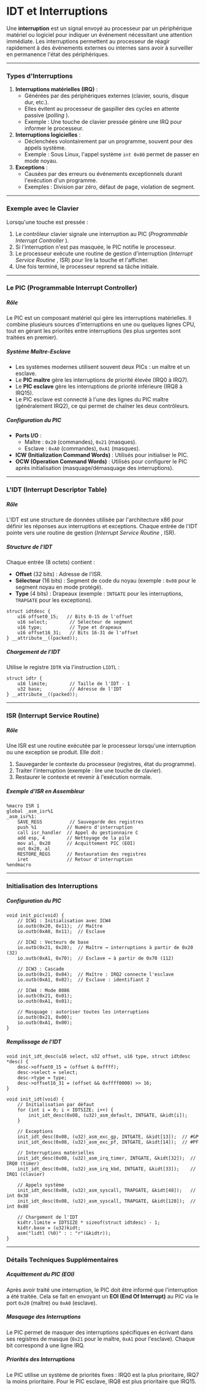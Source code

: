 # **IDT et Interruptions**

Une **interruption** est un signal envoyé au processeur par un périphérique matériel ou logiciel pour indiquer un événement nécessitant une attention immédiate. Les interruptions permettent au processeur de réagir rapidement à des événements externes ou internes sans avoir à surveiller en permanence l'état des périphériques.

---

### **Types d'Interruptions**

1. **Interruptions matérielles (IRQ)** :
   * Générées par des périphériques externes (clavier, souris, disque dur, etc.).
   * Elles évitent au processeur de gaspiller des cycles en attente passive (*polling* ).
   * Exemple : Une touche de clavier pressée génère une IRQ pour informer le processeur.
2. **Interruptions logicielles** :
   * Déclenchées volontairement par un programme, souvent pour des appels système.
   * Exemple : Sous Linux, l'appel système `int 0x80` permet de passer en mode noyau.
3. **Exceptions** :
   * Causées par des erreurs ou événements exceptionnels durant l'exécution d'un programme.
   * Exemples : Division par zéro, défaut de page, violation de segment.

---

### **Exemple avec le Clavier**

Lorsqu'une touche est pressée :

1. Le contrôleur clavier signale une interruption au PIC (*Programmable Interrupt Controller* ).
2. Si l'interruption n'est pas masquée, le PIC notifie le processeur.
3. Le processeur exécute une routine de gestion d'interruption (*Interrupt Service Routine* , ISR) pour lire la touche et l'afficher.
4. Une fois terminé, le processeur reprend sa tâche initiale.

---

### **Le PIC (Programmable Interrupt Controller)**

##### **Rôle**

Le PIC est un composant matériel qui gère les interruptions matérielles. Il combine plusieurs sources d'interruptions en une ou quelques lignes CPU, tout en gérant les priorités entre interruptions (les plus urgentes sont traitées en premier).

##### **Système Maître-Esclave**

* Les systèmes modernes utilisent souvent deux PICs : un maître et un esclave.
* Le **PIC maître** gère les interruptions de priorité élevée (IRQ0 à IRQ7).
* Le **PIC esclave** gère les interruptions de priorité inférieure (IRQ8 à IRQ15).
* Le PIC esclave est connecté à l'une des lignes du PIC maître (généralement IRQ2), ce qui permet de chaîner les deux contrôleurs.

##### **Configuration du PIC**

* **Ports I/O** :
  * Maître : `0x20` (commandes), `0x21` (masques).
  * Esclave : `0xA0` (commandes), `0xA1` (masques).
* **ICW (Initialization Command Words)** :
  Utilisés pour initialiser le PIC.
* **OCW (Operation Command Words)** :
  Utilisés pour configurer le PIC après initialisation (masquage/démasquage des interruptions).

---

### **L'IDT (Interrupt Descriptor Table)**

##### **Rôle**

L'IDT est une structure de données utilisée par l'architecture x86 pour définir les réponses aux interruptions et exceptions. Chaque entrée de l'IDT pointe vers une routine de gestion (*Interrupt Service Routine* , ISR).

##### **Structure de l'IDT**

Chaque entrée (8 octets) contient :

* **Offset** (32 bits) : Adresse de l'ISR.
* **Sélecteur** (16 bits) : Segment de code du noyau (exemple : `0x08` pour le segment noyau en mode protégé).
* **Type** (4 bits) : Drapeaux (exemple : `INTGATE` pour les interruptions, `TRAPGATE` pour les exceptions).

```
struct idtdesc {
    u16 offset0_15;   // Bits 0-15 de l'offset
    u16 select;        // Sélecteur de segment
    u16 type;          // Type et drapeaux
    u16 offset16_31;   // Bits 16-31 de l'offset
} __attribute__((packed));
```

##### **Chargement de l'IDT**

Utilise le registre `IDTR` via l'instruction `LIDTL` :

```
struct idtr {
    u16 limite;        // Taille de l'IDT - 1
    u32 base;          // Adresse de l'IDT
} __attribute__((packed));
```

---

### **ISR (Interrupt Service Routine)**

##### **Rôle**

Une ISR est une routine exécutée par le processeur lorsqu'une interruption ou une exception se produit. Elle doit :

1. Sauvegarder le contexte du processeur (registres, état du programme).
2. Traiter l'interruption (exemple : lire une touche de clavier).
3. Restaurer le contexte et revenir à l'exécution normale.

##### **Exemple d'ISR en Assembleur**

```
%macro ISR 1
global _asm_isr%1
_asm_isr%1:
    SAVE_REGS          // Sauvegarde des registres
    push %1           // Numéro d'interruption
    call isr_handler  // Appel du gestionnaire C
    add esp, 4        // Nettoyage de la pile
    mov al, 0x20      // Acquittement PIC (EOI)
    out 0x20, al
    RESTORE_REGS      // Restauration des registres
    iret              // Retour d'interruption
%endmacro
```

---

### **Initialisation des Interruptions**

##### **Configuration du PIC**

```
void init_pic(void) {
    // ICW1 : Initialisation avec ICW4
    io.outb(0x20, 0x11);  // Maître
    io.outb(0xA0, 0x11);  // Esclave

    // ICW2 : Vecteurs de base
    io.outb(0x21, 0x20);  // Maître → interruptions à partir de 0x20 (32)
    io.outb(0xA1, 0x70);  // Esclave → à partir de 0x70 (112)

    // ICW3 : Cascade
    io.outb(0x21, 0x04);  // Maître : IRQ2 connecte l'esclave
    io.outb(0xA1, 0x02);  // Esclave : identifiant 2

    // ICW4 : Mode 8086
    io.outb(0x21, 0x01);
    io.outb(0xA1, 0x01);

    // Masquage : autoriser toutes les interruptions
    io.outb(0x21, 0x00);
    io.outb(0xA1, 0x00);
}
```

##### **Remplissage de l'IDT**

```
void init_idt_desc(u16 select, u32 offset, u16 type, struct idtdesc *desc) {
    desc->offset0_15 = (offset & 0xffff);
    desc->select = select;
    desc->type = type;
    desc->offset16_31 = (offset && 0xffff0000) >> 16;
}

void init_idt(void) {
    // Initialisation par défaut
    for (int i = 0; i < IDTSIZE; i++) {
        init_idt_desc(0x08, (u32)_asm_default, INTGATE, &kidt[i]);
    }

    // Exceptions
    init_idt_desc(0x08, (u32)_asm_exc_gp, INTGATE, &kidt[13]);  // #GP
    init_idt_desc(0x08, (u32)_asm_exc_pf, INTGATE, &kidt[14]);  // #PF

    // Interruptions matérielles
    init_idt_desc(0x08, (u32)_asm_irq_timer, INTGATE, &kidt[32]);  // IRQ0 (timer)
    init_idt_desc(0x08, (u32)_asm_irq_kbd, INTGATE, &kidt[33]);    // IRQ1 (clavier)

    // Appels système
    init_idt_desc(0x08, (u32)_asm_syscall, TRAPGATE, &kidt[48]);   // int 0x30
    init_idt_desc(0x08, (u32)_asm_syscall, TRAPGATE, &kidt[128]);  // int 0x80

    // Chargement de l'IDT
    kidtr.limite = IDTSIZE * sizeof(struct idtdesc) - 1;
    kidtr.base = (u32)kidt;
    asm("lidtl (%0)" : : "r"(&kidtr));
}
```

---

### **Détails Techniques Supplémentaires**

##### **Acquittement du PIC (EOI)**

Après avoir traité une interruption, le PIC doit être informé que l'interruption a été traitée. Cela se fait en envoyant un **EOI (End Of Interrupt)** au PIC via le port `0x20` (maître) ou `0xA0` (esclave).

##### **Masquage des Interruptions**

Le PIC permet de masquer des interruptions spécifiques en écrivant dans ses registres de masque (`0x21` pour le maître, `0xA1` pour l'esclave). Chaque bit correspond à une ligne IRQ.

##### **Priorités des Interruptions**

Le PIC utilise un système de priorités fixes : IRQ0 est la plus prioritaire, IRQ7 la moins prioritaire. Pour le PIC esclave, IRQ8 est plus prioritaire que IRQ15.
